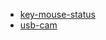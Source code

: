 


- [key-mouse-status](https://floatingping.github.io/HtmlTool/kay-mouse/key-mouse-status.html)
- [usb-cam](https://floatingping.github.io/HtmlTool/usb-cam/usb-cam.html)


